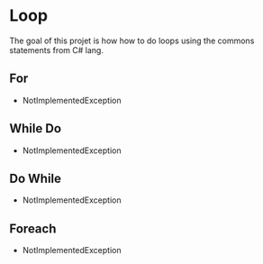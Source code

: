 # Loop
The goal of this projet is how how to do loops using the commons statements from C# lang.

## For
- NotImplementedException

## While Do
- NotImplementedException

## Do While
- NotImplementedException

## Foreach
- NotImplementedException
